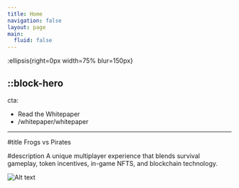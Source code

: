 ```yaml
---
title: Home
navigation: false
layout: page
main:
  fluid: false
---
```


:ellipsis{right=0px width=75% blur=150px}

::block-hero
---
cta:
  - Read the Whitepaper
  - /whitepaper/whitepaper
---

#title
Frogs vs Pirates

#description
A unique multiplayer experience that blends survival gameplay, token incentives, in-game NFTS, and blockchain technology.

![Alt text](https://i.ibb.co/SBQzt0d/image.png "Frogs vs Pirates")

